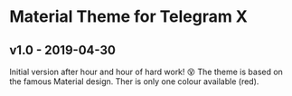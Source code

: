 # Material Theme for Telegram X
## v1.0 - 2019-04-30
Initial version after hour and hour of hard work! 😵
The theme is based on the famous Material design.
Ther is only one colour available (red).

